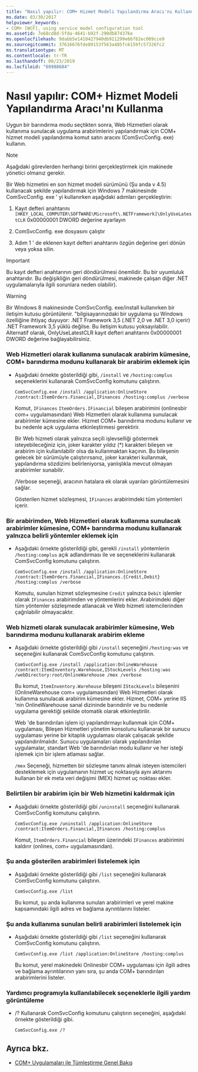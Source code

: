 ```yaml
---
title: "Nasıl yapılır: COM+ Hizmet Modeli Yapılandırma Aracı'nı Kullanma"
ms.date: 03/30/2017
helpviewer_keywords:
- COM+ [WCF], using service model configuration tool
ms.assetid: 7e68cd8d-5fda-4641-b92f-290db874376e
ms.openlocfilehash: 9dabb5e1410427940db911299e66f82ec009cce9
ms.sourcegitcommit: 37616676fde89153f563a485fc6159fc57326fc2
ms.translationtype: MT
ms.contentlocale: tr-TR
ms.lasthandoff: 08/23/2019
ms.locfileid: "69988684"
---
```

# <a name="how-to-use-the-com-service-model-configuration-tool"></a>Nasıl yapılır: COM+ Hizmet Modeli Yapılandırma Aracı'nı Kullanma
Uygun bir barındırma modu seçtikten sonra, Web Hizmetleri olarak kullanıma sunulacak uygulama arabirimlerini yapılandırmak için COM+ hizmet modeli yapılandırma komut satırı aracını (ComSvcConfig. exe) kullanın.  
  
> [!NOTE]
> Aşağıdaki görevlerden herhangi birini gerçekleştirmek için makinede yönetici olmanız gerekir.  
  
 Bir Web hizmetini en son hizmet modeli sürümünü (Şu anda v 4.5) kullanacak şekilde yapılandırmak için Windows 7 makinesinde ComSvcConfig. exe ' yi kullanırken aşağıdaki adımları gerçekleştirin:  
  
1. Kayıt defteri anahtarını `[HKEY_LOCAL_COMPUTER\SOFTWARE\Microsoft\.NETFramework]\OnlyUseLatestCLR` 0x00000001 DWORD değerine ayarlayın  
  
2. ComSvcConfig. exe dosyasını çalıştır  
  
3. Adım 1 ' de eklenen kayıt defteri anahtarını özgün değerine geri dönün veya yoksa silin.  
  
> [!IMPORTANT]
> Bu kayıt defteri anahtarının geri döndürülmesi önemlidir. Bu bir uyumluluk anahtarıdır. Bu değişikliğin geri döndürülmesi, makinede çalışan diğer .NET uygulamalarıyla ilgili sorunlara neden olabilir).  
  
> [!WARNING]
> Bir Windows 8 makinesinde ComSvcConfig. exe/install kullanırken bir iletişim kutusu görüntülenir. "bilgisayarınızdaki bir uygulama şu Windows özelliğine ihtiyaç duyuyor: .NET Framework 3,5 (.NET 2,0 ve .NET 3,0 içerir) .NET Framework 3,5 yüklü değilse. Bu iletişim kutusu yoksayılabilir. Alternatif olarak, OnlyUseLatestCLR kayıt defteri anahtarını 0x00000001 DWORD değerine bağlayabilirsiniz.  
  
### <a name="to-add-an-interface-to-the-set-of-interfaces-that-are-to-be-exposed-as-web-services-using-the-com-hosting-mode"></a>Web Hizmetleri olarak kullanıma sunulacak arabirim kümesine, COM+ barındırma modunu kullanarak bir arabirim eklemek için  
  
- Aşağıdaki örnekte gösterildiği gibi, `/install` ve `/hosting:complus` seçeneklerini kullanarak ComSvcConfig komutunu çalıştırın.  
  
    ```  
    ComSvcConfig.exe /install /application:OnlineStore /contract:ItemOrders.Financial,IFinances /hosting:complus /verbose  
    ```  
  
     Komut, `IFinances` `ItemOrders.IFinancial` bileşen arabirimini (onlinesbir com+ uygulamasından) Web Hizmetleri olarak kullanıma sunulacak arabirimler kümesine ekler. Hizmet COM+ barındırma modunu kullanır ve bu nedenle açık uygulama etkinleştirmesi gerektirir.  
  
     Bir Web hizmeti olarak yalnızca seçili işlevselliği göstermek isteyebileceğiniz için, joker karakter yıldız (*) karakteri bileşen ve arabirim için kullanılabilir olsa da kullanmaktan kaçının. Bu bileşenin gelecek bir sürümüyle çalıştırırsanız, joker karakteri kullanmak, yapılandırma sözdizimi belirleniyorsa, yanlışlıkla mevcut olmayan arabirimler sunabilir.  
  
     /Verbose seçeneği, aracının hatalara ek olarak uyarıları görüntülemesini sağlar.  
  
     Gösterilen hizmet sözleşmesi, `IFinances` arabirimdeki tüm yöntemleri içerir.  
  
### <a name="to-add-only-specific-methods-from-an-interface-to-the-set-of-interfaces-that-are-to-be-exposed-as-web-services-using-the-com-hosting-mode"></a>Bir arabirimden, Web Hizmetleri olarak kullanıma sunulacak arabirimler kümesine, COM+ barındırma modunu kullanarak yalnızca belirli yöntemler eklemek için  
  
- Aşağıdaki örnekte gösterildiği gibi, gerekli `/install` yöntemlerin `/hosting:complus` açık adlandırması ile ve seçeneklerini kullanarak ComSvcConfig komutunu çalıştırın.  
  
    ```  
    ComSvcConfig.exe /install /application:OnlineStore /contract:ItemOrders.Financial,IFinances.{Credit,Debit} /hosting:complus /verbose  
    ```  
  
     Komutu, sunulan hizmet sözleşmesine `Credit` yalnızca `Debit` işlemler olarak `IFinances` arabirimden ve yöntemlerini ekler. Arabirimdeki diğer tüm yöntemler sözleşmede atlanacak ve Web hizmeti istemcilerinden çağrılabilir olmayacaktır.  
  
### <a name="to-add-an-interface-to-the-set-of-interfaces-that-are-to-be-exposed-as-web-services-using-the-web-hosting-mode"></a>Web hizmeti olarak sunulacak arabirimler kümesine, Web barındırma modunu kullanarak arabirim ekleme  
  
- Aşağıdaki örnekte gösterildiği gibi `/install` seçeneğini `/hosting:was` ve seçeneğini kullanarak ComSvcConfig komutunu çalıştırın.  
  
    ```  
    ComSvcConfig.exe /install /application:OnlineWarehouse /contract:ItemInventory.Warehouse,IStockLevels /hosting:was /webDirectory:root/OnlineWarehouse /mex /verbose  
    ```  
  
     Bu komut, `ItemInventory.Warehouse` bileşeni `IStockLevels` bileşenini (OnlineWarehouse com+ uygulamasından) Web Hizmetleri olarak kullanıma sunulacak arabirim kümesine ekler. Hizmet, COM+ yerine IIS 'nin OnlineWarehouse sanal dizininde barındırılır ve bu nedenle uygulama gerektiği şekilde otomatik olarak etkinleştirilir.  
  
     Web 'de barındırılan işlem içi yapılandırmayı kullanmak için COM+ uygulaması, Bileşen Hizmetleri yönetim konsolunu kullanarak bir sunucu uygulaması yerine bir kitaplık uygulaması olarak çalışacak şekilde yapılandırılmalıdır. Sunucu uygulamaları olarak yapılandırılan uygulamalar, standart Web 'de barındırılan modu kullanır ve her isteği işlemek için bir işlem atlaması sağlar.  
  
     `/mex` Seçeneği, hizmetten bir sözleşme tanımı almak isteyen istemcileri desteklemek için uygulamanın hizmet uç noktasıyla aynı aktarımı kullanan bir ek meta veri değişimi (MEX) hizmet uç noktası ekler.  
  
### <a name="to-remove-a-web-service-for-a-specified-interface"></a>Belirtilen bir arabirim için bir Web hizmetini kaldırmak için  
  
- Aşağıdaki örnekte gösterildiği gibi `/uninstall` seçeneğini kullanarak ComSvcConfig komutunu çalıştırın.  
  
    ```  
    ComSvcConfig.exe /uninstall /application:OnlineStore /contract:ItemOrders.Financial,IFinances /hosting:complus  
    ```  
  
     Komut, `ItemOrders.Financial` bileşen üzerindeki `IFinances` arabirimini kaldırır (onlines, com+ uygulamasından).  
  
### <a name="to-list-currently-exposed-interfaces"></a>Şu anda gösterilen arabirimleri listelemek için  
  
- Aşağıdaki örnekte gösterildiği gibi `/list` seçeneğini kullanarak ComSvcConfig komutunu çalıştırın.  
  
    ```  
    ComSvcConfig.exe /list  
    ```  
  
     Bu komut, şu anda kullanıma sunulan arabirimleri ve yerel makine kapsamındaki ilgili adres ve bağlama ayrıntılarını listeler.  
  
### <a name="to-list-specific-currently-exposed-interfaces"></a>Şu anda kullanıma sunulan belirli arabirimleri listelemek için  
  
- Aşağıdaki örnekte gösterildiği gibi `/list` seçeneğini kullanarak ComSvcConfig komutunu çalıştırın.  
  
    ```  
    ComSvcConfig.exe /list /application:OnlineStore /hosting:complus  
    ```  
  
     Bu komut, yerel makinedeki Onlinesbir COM+ uygulaması için ilgili adres ve bağlama ayrıntılarının yanı sıra, şu anda COM+ barındırılan arabirimlerini listeler.  
  
### <a name="to-display-help-on-the-options-that-can-be-used-with-the-utility"></a>Yardımcı programıyla kullanılabilecek seçeneklerle ilgili yardım görüntüleme  
  
- /? Kullanarak ComSvcConfig komutunu çalıştırın seçeneğini, aşağıdaki örnekte gösterildiği gibi.  
  
    ```  
    ComSvcConfig.exe /?  
    ```  
  
## <a name="see-also"></a>Ayrıca bkz.

- [COM+ Uygulamaları ile Tümleştirme Genel Bakış](../../../../docs/framework/wcf/feature-details/integrating-with-com-plus-applications-overview.md)
